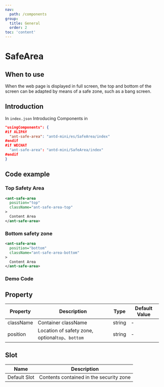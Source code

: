 ```yaml
---
nav:
  path: /components
group:
  title: General
  order: 2
toc: 'content'
---
```


# SafeArea

## When to use

When the web page is displayed in full screen, the top and bottom of the screen can be adapted by means of a safe zone, such as a bang screen.

## Introduction

In `index.json` Introducing Components in

```json
"usingComponents": {
#if ALIPAY
  "ant-safe-area": "antd-mini/es/SafeArea/index"
#endif
#if WECHAT
  "ant-safe-area": "antd-mini/SafeArea/index"
#endif
}
```

## Code example

### Top Safety Area
```xml
<ant-safe-area 
  position="top" 
  className="ant-safe-area-top"
>
  Content Area
</ant-safe-area>
```

### Bottom safety zone
```xml
<ant-safe-area 
  position="bottom" 
  className="ant-safe-area-bottom"
>
  Content Area
</ant-safe-area>
```

### Demo Code

<code src="../../demo/pages/SafeArea/index"></code>

## Property

| Property | Description | Type | Default Value |
|-----|-----|-----|--------|
| className | Container className | string | - |
| position | Location of safety zone, optional`top`、`bottom` | string | - |

## Slot

| Name        | Description                 |
| ----------- | -------------------- |
| Default Slot    | Contents contained in the security zone |
